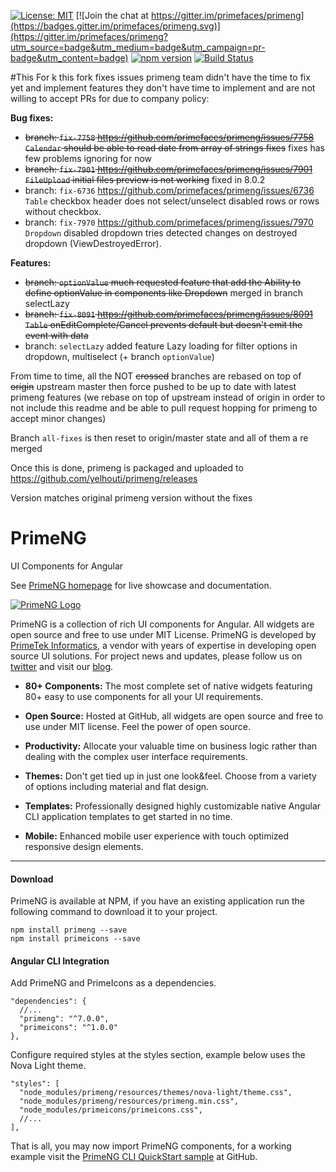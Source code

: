
[![License: MIT](https://img.shields.io/badge/License-MIT-yellow.svg)](https://opensource.org/licenses/MIT)
[![Join the chat at https://gitter.im/primefaces/primeng](https://badges.gitter.im/primefaces/primeng.svg)](https://gitter.im/primefaces/primeng?utm_source=badge&utm_medium=badge&utm_campaign=pr-badge&utm_content=badge)
[![npm version](https://badge.fury.io/js/primeng.svg)](https://badge.fury.io/js/primeng)
[![Build Status](https://travis-ci.org/primefaces/primeng.svg?branch=master)](https://travis-ci.org/primefaces/primeng)

#This For
k
this fork fixes issues primeng team didn't have the time to fix yet and implement features they don't have time to implement and are not willing to accept PRs for due to company policy:

**Bug fixes:**
- ~~branch: `fix-7758` https://github.com/primefaces/primeng/issues/7758 `Calendar` should be able to read date from array of strings fixes~~ fixes has few problems ignoring for now
- ~~branch: `fix-7901` https://github.com/primefaces/primeng/issues/7901 `FileUpload` initial files preview is not working~~ fixed in 8.0.2
- branch: `fix-6736` https://github.com/primefaces/primeng/issues/6736 `Table` checkbox header does not select/unselect disabled rows or rows without checkbox.
- branch: `fix-7970` https://github.com/primefaces/primeng/issues/7970 `Dropdown` disabled dropdown tries detected changes on destroyed dropdown (ViewDestroyedError).

**Features:**
- ~~branch: `optionValue` much requested feature that add the Ability to define optionValue in components like Dropdown~~ merged in branch selectLazy
- ~~branch: `fix-8091` https://github.com/primefaces/primeng/issues/8091 `Table` onEditComplete/Cancel prevents default but doesn't emit the event with data~~
- branch: `selectLazy` added feature Lazy loading for filter options in dropdown, multiselect (+ branch `optionValue`)

From time to time, all the NOT ~~crossed~~ branches are rebased on top of ~~origin~~ upstream master then force pushed to be up to date with latest primeng features (we rebase on top of upstream instead of origin in order to not include this readme and be able to pull request hopping for primeng to accept minor changes)

Branch `all-fixes` is then reset to origin/master state and all of them a re merged

Once this is done, primeng is packaged and uploaded to https://github.com/yelhouti/primeng/releases

Version matches original primeng version without the fixes

# PrimeNG

UI Components for Angular

See [PrimeNG homepage](http://www.primefaces.org/primeng) for live showcase and documentation.

[![PrimeNG Logo](https://www.primefaces.org/wp-content/uploads/2018/05/primeng-sidebar.svg "PrimeNG")](https://www.primefaces.org/primeng)

PrimeNG is a collection of rich UI components for Angular. All widgets are open source and free to use under MIT License. PrimeNG is developed by [PrimeTek Informatics](http://www.primetek.com.tr), a vendor with years of expertise in developing open source UI solutions. For project news and updates, please follow us on [twitter](https://twitter.com/prime_ng) and visit our [blog](https://www.primefaces.org/blog).

 - **80+ Components:** The most complete set of native widgets featuring 80+
   easy to use components for all your UI requirements.

- **Open Source:** Hosted at GitHub, all widgets are open source and free to use under MIT license. Feel the power of open source.

- **Productivity:** Allocate your valuable time on business logic rather than dealing with the complex user interface requirements.

- **Themes:** Don't get tied up in just one look&feel. Choose from a variety of options including material and flat design.

- **Templates:** Professionally designed highly customizable native Angular CLI application templates to get started in no time.

- **Mobile:** Enhanced mobile user experience with touch optimized responsive design elements.

---

#### Download

PrimeNG is available at NPM, if you have an existing application run the following command to download it to your project.

```
npm install primeng --save
npm install primeicons --save
```

#### Angular CLI Integration

Add PrimeNG and PrimeIcons as a dependencies.

```
"dependencies": {
  //...
  "primeng": "^7.0.0",
  "primeicons": "^1.0.0"
},
```

Configure required styles at the styles section, example below uses the Nova Light theme.

```
"styles": [
  "node_modules/primeng/resources/themes/nova-light/theme.css",
  "node_modules/primeng/resources/primeng.min.css",
  "node_modules/primeicons/primeicons.css",
  //...
],
```

That is all, you may now import PrimeNG components, for a working example visit the [PrimeNG CLI QuickStart sample](https://github.com/primefaces/primeng-quickstart-cli) at GitHub.
